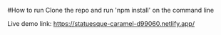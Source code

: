 #How to run
Clone the repo and run 'npm install' on the command line

Live demo link: https://statuesque-caramel-d99060.netlify.app/
